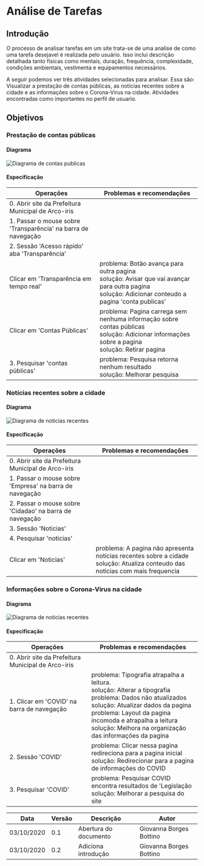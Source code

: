 # Análise de Tarefas
## Introdução

O processo de analisar tarefas em um site trata-se de uma analise de como uma tarefa desejavel é realizada pelo usuário. Isso inclui descrição detalhada tanto físicas como mentais, duração, frequência, complexidade, condições ambientais, vestimenta e equipamentos necessários.

A seguir podemos ver três atividades selecionadas para analisar. Essa são: Visualizar a prestação de contas públicas, as notícias recentes sobre a cidade e as informações sobre o Corona-Virus na cidade. Atividades encontradas como importantes no perfil de usuario.

## Objetivos 
### Prestação de contas públicas
#### Diagrama
![Diagrama de contas publicas](/img/tarefas/contas_publicas_diagrama.png)

#### Especificação

| Operações | Problemas e recomendações |
|------|------|
| 0. Abrir site da Prefeitura Municipal de Arco-iris |  |
| 1. Passar o mouse sobre 'Transparência'  na barra de navegação |  |
| 2. Sessão 'Acesso rápido'  aba 'Transparência' |  |
| Clicar em 'Transparência em tempo real' | problema: Botão avança para outra pagina <br>solução: Avisar que vai avançar para outra pagina <br> solução: Adicionar conteudo a pagina 'conta publicas'| 
| Clicar em 'Contas Públicas' | problema: Pagina carrega sem nenhuma informação sobre contas públicas <br> solução: Adicionar informações sobre a pagina <br> solução: Retirar pagina|
| 3. Pesquisar 'contas públicas' | problema: Pesquisa retorna nenhum resultado <br> solução: Melhorar pesquisa|

### Notícias recentes sobre a cidade
#### Diagrama
![Diagrama de noticias recentes](/img/tarefas/noticias_recentes_diagrama.png)

#### Especificação

| Operações | Problemas e recomendações |
|------|------|
| 0. Abrir site da Prefeitura Municipal de Arco-iris |  |
| 1. Passar o mouse sobre 'Empresa'  na barra de navegação |  |
| 2. Passar o mouse sobre 'Cidadao'  na barra de navegação |  |
| 3. Sessão 'Noticias' |  |
| 4. Pesquisar 'noticias' |  |
| Clicar em 'Noticias' | problema: A pagina não apresenta noticias recentes sobre a cidade<br>solução: Atualiza conteudo das noticias com mais frequencia |

### Informações sobre o Corona-Virus na cidade
#### Diagrama
![Diagrama de noticias recentes](/img/tarefas/covid_diagrama.png)

#### Especificação

| Operações | Problemas e recomendações |
|------|------|
| 0. Abrir site da Prefeitura Municipal de Arco-iris |  |
| 1. Clicar em 'COVID'  na barra de navegação | problema: Tipografia atrapalha a leitura.<br>solução: Alterar a tipografia<br>problema: Dados não atualizados<br>solução: Atualizar dados da pagina<br>problema: Layout da pagina incomoda e atrapalha a leitura<br>solução: Melhora na organização das informações da pagina|
| 2. Sessão 'COVID' | problema: Clicar nessa pagina redireciona para a pagina inicial<br>solução: Redirecionar para a pagina de informações do COVID|
| 3. Pesquisar 'COVID' | problema: Pesquisar COVID encontra resultados de 'Legislação<br>solução: Melhorar a pesquisa do site|


| Data | Versão | Descrição | Autor |
|------|------|------|------|
|03/10/2020|0.1|Abertura do documento |Giovanna Borges Bottino|
|03/10/2020|0.2|Adiciona introdução |Giovanna Borges Bottino|